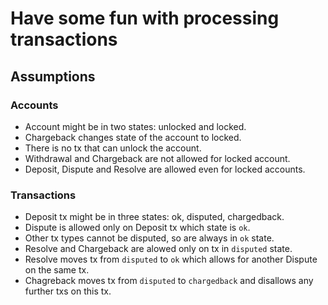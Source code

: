 # Have some fun with processing transactions

## Assumptions

### Accounts

* Account might be in two states: unlocked and locked.
* Chargeback changes state of the account to locked.
* There is no tx that can unlock the account.
* Withdrawal and Chargeback are not allowed for locked account.
* Deposit, Dispute and Resolve are allowed even for locked accounts.

### Transactions

* Deposit tx might be in three states: ok, disputed, chargedback.
* Dispute is allowed only on Deposit tx which state is `ok`. 
* Other tx types cannot be disputed, so are always in `ok` state.
* Resolve and Chargeback are alowed only on tx in `disputed` state.
* Resolve moves tx from `disputed` to `ok` which allows for another Dispute on the same tx.
* Chagreback moves tx from `disputed` to `chargedback` and disallows any further txs on this tx.

